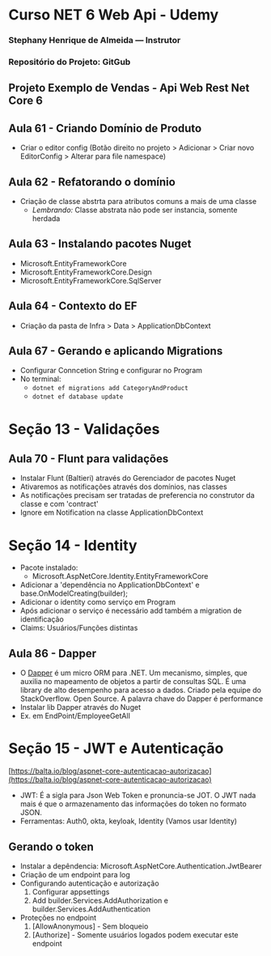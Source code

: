 ﻿# Curso NET 6 Web Api - Udemy 
### Stephany Henrique de Almeida — Instrutor
### Repositório do Projeto: GitGub

## Projeto Exemplo de Vendas - Api Web Rest Net Core 6

## Aula 61 - Criando Domínio de Produto
- Criar o editor config (Botão direito no projeto > Adicionar > Criar novo EditorConfig > Alterar para file namespace)

## Aula 62 - Refatorando o domínio
- Criação de classe abstrta para atributos comuns a mais de uma classe 
	- _Lembrando:_ Classe abstrata não pode ser instancia, somente herdada

## Aula 63 - Instalando pacotes Nuget 
- Microsoft.EntityFrameworkCore
- Microsoft.EntityFrameworkCore.Design
- Microsoft.EntityFrameworkCore.SqlServer

## Aula 64 - Contexto do EF
- Criação da pasta de Infra > Data > ApplicationDbContext

## Aula 67 - Gerando e aplicando Migrations
- Configurar Conncetion String e configurar no Program
- No terminal: 
	- `dotnet ef migrations add CategoryAndProduct`
	- `dotnet ef database update`

# Seção 13 - Validações

## Aula 70 - Flunt para validações
- Instalar Flunt (Baltieri) através do Gerenciador de pacotes Nuget
- Ativaremos as notificações através dos domínios, nas classes
- As notificações precisam ser tratadas de preferencia no construtor da classe e com 'contract'
- Ignore em Notification na classe ApplicationDbContext

# Seção 14 - Identity
- Pacote instalado: 
	- Microsoft.AspNetCore.Identity.EntityFrameworkCore
- Adicionar a 'dependência no ApplicationDbContext' e base.OnModelCreating(builder);
- Adicionar o identity como serviço em Program
- Após adicionar o serviço é necessário add também a migration de identificação
- Claims: Usuários/Funções distintas

## Aula 86 - Dapper
- O [Dapper](https://www.brunobrito.net.br/dapper-em-detalhes/) é um micro ORM para .NET. Um mecanismo, simples, que auxilia no mapeamento de objetos a partir de consultas SQL. É uma library de alto desempenho para acesso a dados. Criado pela equipe do StackOverflow. Open Source. A palavra chave do Dapper é performance
- Instalar lib Dapper através do Nuget
- Ex. em EndPoint/EmployeeGetAll

# Seção 15 - JWT e Autenticação
[https://balta.io/blog/aspnet-core-autenticacao-autorizacao](https://balta.io/blog/aspnet-core-autenticacao-autorizacao)
- JWT: É a sigla para Json Web Token e pronuncia-se JOT. O JWT nada mais é que o armazenamento das informações do token no formato JSON.
- Ferramentas: Auth0, okta, keyloak, Identity (Vamos usar Identity)

## Gerando o token
- Instalar a depêndencia: Microsoft.AspNetCore.Authentication.JwtBearer
- Criação de um endpoint para log
- Configurando autenticação e autorização
	1. Configurar appsettings
	2. Add builder.Services.AddAuthorization e builder.Services.AddAuthentication
- Proteções no endpoint
	1. [AllowAnonymous] - Sem bloqueio
	2. [Authorize] - Somente usuários logados podem executar este endpoint


